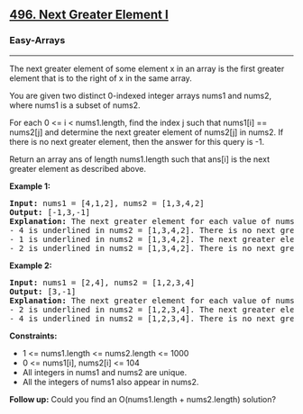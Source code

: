 <h2><a href="https://leetcode.com/problems/next-greater-element-i">496. Next Greater Element I</a></h2><h3>Easy-Arrays</h3><hr><p>The next greater element of some element x in an array is the first greater element that is to the right of x in the same array.</p>

<p>You are given two distinct 0-indexed integer arrays nums1 and nums2, where nums1 is a subset of nums2.</p>

<p>For each 0 <= i < nums1.length, find the index j such that nums1[i] == nums2[j] and determine the next greater element of nums2[j] in nums2. If there is no next greater element, then the answer for this query is -1.</p>

<p>Return an array ans of length nums1.length such that ans[i] is the next greater element as described above.</p>

<p><strong>Example 1:</strong></p>

<pre>
<strong>Input:</strong> nums1 = [4,1,2], nums2 = [1,3,4,2]
<strong>Output:</strong> [-1,3,-1]
<strong>Explanation:</strong> The next greater element for each value of nums1 is as follows:
- 4 is underlined in nums2 = [1,3,4,2]. There is no next greater element, so the answer is -1.
- 1 is underlined in nums2 = [1,3,4,2]. The next greater element is 3.
- 2 is underlined in nums2 = [1,3,4,2]. There is no next greater element, so the answer is -1.
</pre>

<p><strong>Example 2:</strong></p>

<pre>
<strong>Input:</strong> nums1 = [2,4], nums2 = [1,2,3,4]
<strong>Output:</strong> [3,-1]
<strong>Explanation:</strong> The next greater element for each value of nums1 is as follows:
- 2 is underlined in nums2 = [1,2,3,4]. The next greater element is 3.
- 4 is underlined in nums2 = [1,2,3,4]. There is no next greater element, so the answer is -1.
</pre>

<p><strong>Constraints:</strong></p>

<ul>
  <li>1 <= nums1.length <= nums2.length <= 1000</li>
  <li>0 <= nums1[i], nums2[i] <= 104</li>
  <li>All integers in nums1 and nums2 are unique.</li>
  <li>All the integers of nums1 also appear in nums2.</li>
</ul>

<p><strong>Follow up:</strong> Could you find an O(nums1.length + nums2.length) solution?</p>
